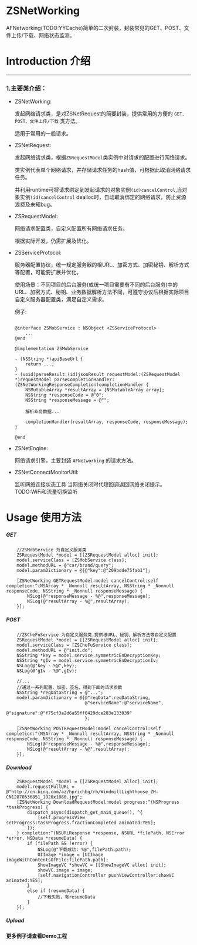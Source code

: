 # ZSNetWorking
AFNetworking(TODO:YYCache)简单的二次封装，封装常见的GET、POST、文件上传/下载、网络状态监测。


# Introduction 介绍
---

### 1.主要类介绍：

- ZSNetWorking: 

	发起网络请求类，是对ZSNetRequest的简要封装，提供常用的方便的 `GET、POST、文件上传/下载` 类方法。

	适用于常用的一般请求。

- ZSNetRequest: 
	
	发起网络请求类，根据`ZSRequestModel`类实例中对请求的配置进行网络请求。

	类实例代表单个网络请求，并存储请求任务的hash值，可根据此取消网络请求任务。

	并利用runtime可将请求绑定到发起请求的对象实例`(id)cancelControl`,当对象实例`(id)cancelControl` dealloc时，自动取消绑定的网络请求，防止资源浪费及未知bug。

- ZSRequestModel:

	网络请求配置类，自定义配置所有网络请求任务。

	根据实际开发，仍需扩展及优化。

- ZSServiceProtocol:
	
	服务器配置协议，统一规定服务器的根URL、加密方式、加密秘钥、解析方式等配置，可能要扩展并优化。

	使用场景：不同项目的后台服务(或统一项目需要有不同的后台服务)中的URL、加密方式、秘钥、业务数据解析方法不同，可遵守协议后根据实际项目自定义服务器配置类，满足自定义需求。

	例子: 

	```

	@interface ZSMobService : NSObject <ZSServiceProtocol> 
		...
	@end

	@implementation ZSMobService

	- (NSString *)apiBaseUrl {
    	return ...;
	}
	- (void)parseResult:(id)jsonResult requestModel:(ZSRequestModel *)requestModel parseCompletionHandler:(ZSNetWorkingResponseCompletion)completionHandler {
	    NSMutableArray *resultArray = [NSMutableArray array];
	    NSString *responseCode = @"0";
	    NSString *responseMessage = @"";
	    
	    解析业务数据...

	    completionHandler(resultArray, responseCode, responseMessage);
	}

	@end
	
	```

- ZSNetEngine:

	网络请求引擎，主要封装 `AFNetworking` 的请求方法。

- ZSNetConnectMonitorUtil:

	监听网络连接状态工具
	当网络关闭时代理回调返回网络关闭提示。
	TODO:WiFi和流量切换监听


# Usage 使用方法

##### GET

``` 
	//ZSMobService 为自定义服务类
	ZSRequestModel *model = [[ZSRequestModel alloc] init];
    model.serviceClass = [ZSMobService class];
    model.methodURL = @"car/brand/query";
    model.paramDictionary = @{@"key":@"209bdde75fab1"};
    
    [ZSNetWorking GETRequestModel:model cancelControl:self completion:^(NSArray * _Nonnull resultArray, NSString * _Nonnull responseCode, NSString * _Nonnull responseMessage) {
        NSLog(@"responseMessage - %@",responseMessage);
        NSLog(@"resultArray - %@",resultArray);
    }];

```

##### POST

```
	//ZSCheFuService 为自定义服务类,提供根URL、秘钥、解析方法等自定义配置
	ZSRequestModel *model = [[ZSRequestModel alloc] init];
    model.serviceClass = [ZSCheFuService class];
    model.methodURL = @"init.do";
    NSString *key = model.service.symmetricEnDecryptionKey;
    NSString *gIv = model.service.symmetricEnDecryptionIv;
    NSLog(@"key - %@",key);
    NSLog(@"gIv - %@",gIv);
    
    //...
    //通过一系列配置、加密、签名，得到下面的请求参数
    NSString *reqDataString = @"...";
    model.paramDictionary = @{@"reqData":reqDataString,
                              @"serviceName":@"serviceName",
                              @"signature":@"f75cf3a2d6a55ff0429dce283e133039"
                              };
    
    [ZSNetWorking POSTRequestModel:model cancelControl:self completion:^(NSArray * _Nonnull resultArray, NSString * _Nonnull responseCode, NSString * _Nonnull responseMessage) {
        NSLog(@"responseMessage - %@",responseMessage);
        NSLog(@"resultArray - %@",resultArray);
    }];
```

##### Download

```
	ZSRequestModel *model = [[ZSRequestModel alloc] init];
    model.requestFullURL = @"http://cn.bing.com/az/hprichbg/rb/WindmillLighthouse_ZH-CN12870536851_1920x1080.jpg";
    [ZSNetWorking DownloadRequestModel:model progress:^(NSProgress *taskProgress) {
        dispatch_async(dispatch_get_main_queue(), ^{
            [self.progressView setProgress:taskProgress.fractionCompleted animated:YES];
        });
    } completion:^(NSURLResponse *response, NSURL *filePath, NSError *error, NSData *resumeData) {
        if (filePath && !error) {
            NSLog(@"下载成功: %@",filePath.path);
            UIImage *image = [UIImage imageWithContentsOfFile:filePath.path];
            ShowImageVC *showVC = [[ShowImageVC alloc] init];
            showVC.image = image;
            [self.navigationController pushViewController:showVC animated:YES];
        }
        else if (resumeData) {
            //下载失败，有resumeData
        }
    }];

```

##### Upload

**更多例子请查看Demo工程**




